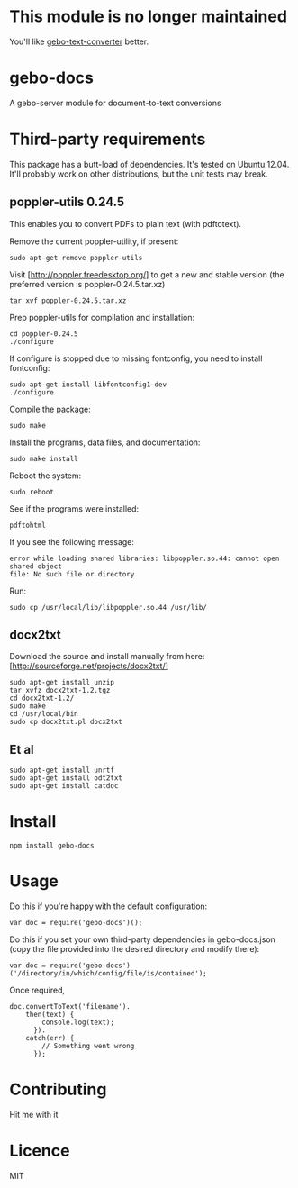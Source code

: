 This module is no longer maintained
===================================

You'll like [gebo-text-converter](https://github.com/RaphaelDeLaGhetto/gebo-text-converter) better.

gebo-docs
=========

A gebo-server module for document-to-text conversions

# Third-party requirements

This package has a butt-load of dependencies. It's tested on Ubuntu 12.04.
It'll probably work on other distributions, but the unit tests may break.

## poppler-utils 0.24.5

This enables you to convert PDFs to plain text (with pdftotext).

Remove the current poppler-utility, if present:

```
sudo apt-get remove poppler-utils
```

Visit [http://poppler.freedesktop.org/] to get a new and
stable version (the preferred version is poppler-0.24.5.tar.xz)

```
tar xvf poppler-0.24.5.tar.xz
```

Prep poppler-utils for compilation and installation:

```
cd poppler-0.24.5
./configure
```

If configure is stopped due to missing fontconfig, you need to install fontconfig:

```
sudo apt-get install libfontconfig1-dev
./configure
```

Compile the package:

```
sudo make
```

Install the programs, data files, and documentation:

```
sudo make install
```

Reboot the system:

```
sudo reboot
```

See if the programs were installed:

```
pdftohtml
```

If you see the following message:

```
error while loading shared libraries: libpoppler.so.44: cannot open shared object
file: No such file or directory
```

Run:

```
sudo cp /usr/local/lib/libpoppler.so.44 /usr/lib/
```

## docx2txt

Download the source and install manually from here: [http://sourceforge.net/projects/docx2txt/]

```
sudo apt-get install unzip
tar xvfz docx2txt-1.2.tgz
cd docx2txt-1.2/
sudo make
cd /usr/local/bin
sudo cp docx2txt.pl docx2txt
```

## Et al

```
sudo apt-get install unrtf
sudo apt-get install odt2txt
sudo apt-get install catdoc
```

# Install

```
npm install gebo-docs
```

# Usage

Do this if you're happy with the default configuration:

```
var doc = require('gebo-docs')();
```

Do this if you set your own third-party dependencies in gebo-docs.json (copy the file
provided into the desired directory and modify there):

```
var doc = require('gebo-docs')('/directory/in/which/config/file/is/contained');
```

Once required,

```
doc.convertToText('filename').
    then(text) {
        console.log(text); 
      }).
    catch(err) {
        // Something went wrong 
      });
```

# Contributing

Hit me with it

# Licence

MIT

